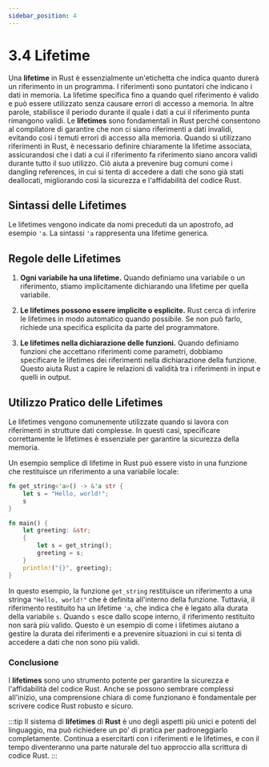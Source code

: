 ```yaml
---
sidebar_position: 4
---
```

# 3.4 Lifetime
Una **lifetime** in Rust è essenzialmente un'etichetta che indica quanto durerà un riferimento in un programma. I riferimenti sono puntatori che indicano i dati in memoria. La lifetime specifica fino a quando quel riferimento è valido e può essere utilizzato senza causare errori di accesso a memoria. In altre parole, stabilisce il periodo durante il quale i dati a cui il riferimento punta rimangono validi. Le **lifetimes** sono fondamentali in Rust perché consentono al compilatore di garantire che non ci siano riferimenti a dati invalidi, evitando così i temuti errori di accesso alla memoria. Quando si utilizzano riferimenti in Rust, è necessario definire chiaramente la lifetime associata, assicurandosi che i dati a cui il riferimento fa riferimento siano ancora validi durante tutto il suo utilizzo. Ciò aiuta a prevenire bug comuni come i dangling references, in cui si tenta di accedere a dati che sono già stati deallocati, migliorando così la sicurezza e l'affidabilità del codice Rust.

## Sintassi delle Lifetimes
Le lifetimes vengono indicate da nomi preceduti da un apostrofo, ad esempio `'a`. La sintassi `'a` rappresenta una lifetime generica.

## Regole delle Lifetimes
1. **Ogni variabile ha una lifetime.** Quando definiamo una variabile o un riferimento, stiamo implicitamente dichiarando una lifetime per quella variabile.

2. **Le lifetimes possono essere implicite o esplicite.** Rust cerca di inferire le lifetimes in modo automatico quando possibile. Se non può farlo, richiede una specifica esplicita da parte del programmatore.

3. **Le lifetimes nella dichiarazione delle funzioni.** Quando definiamo funzioni che accettano riferimenti come parametri, dobbiamo specificare le lifetimes dei riferimenti nella dichiarazione della funzione. Questo aiuta Rust a capire le relazioni di validità tra i riferimenti in input e quelli in output.

## Utilizzo Pratico delle Lifetimes
Le lifetimes vengono comunemente utilizzate quando si lavora con riferimenti in strutture dati complesse. In questi casi, specificare correttamente le lifetimes è essenziale per garantire la sicurezza della memoria.

Un esempio semplice di lifetime in Rust può essere visto in una funzione che restituisce un riferimento a una variabile locale:

```rust
fn get_string<'a>() -> &'a str {
    let s = "Hello, world!";
    s
}

fn main() {
    let greeting: &str;
    {
        let s = get_string();
        greeting = s;
    }
    println!("{}", greeting);
}
```

In questo esempio, la funzione `get_string` restituisce un riferimento a una stringa `"Hello, world!"` che è definita all'interno della funzione. Tuttavia, il riferimento restituito ha un lifetime `'a`, che indica che è legato alla durata della variabile `s`. Quando `s` esce dallo scope interno, il riferimento restituito non sarà più valido. Questo è un esempio di come i lifetimes aiutano a gestire la durata dei riferimenti e a prevenire situazioni in cui si tenta di accedere a dati che non sono più validi.

### Conclusione
I **lifetimes** sono uno strumento potente per garantire la sicurezza e l'affidabilità del codice Rust. Anche se possono sembrare complessi all'inizio, una comprensione chiara di come funzionano è fondamentale per scrivere codice Rust robusto e sicuro.

:::tip
Il sistema di **lifetimes** di **Rust** è uno degli aspetti più unici e potenti del linguaggio, ma può richiedere un po' di pratica per padroneggiarlo completamente. Continua a esercitarti con i riferimenti e le lifetimes, e con il tempo diventeranno una parte naturale del tuo approccio alla scrittura di codice Rust.
:::